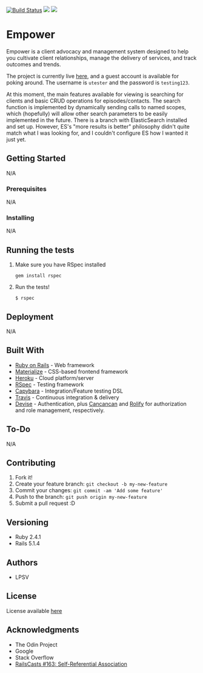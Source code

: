 [![Build Status](https://travis-ci.org/leosoaivan/empower.svg?branch=master)](https://travis-ci.org/leosoaivan/empower)
<a href="https://codeclimate.com/github/leosoaivan/empower/maintainability"><img src="https://api.codeclimate.com/v1/badges/4152124b73650a208558/maintainability" /></a>
<a href="https://codeclimate.com/github/leosoaivan/empower/test_coverage"><img src="https://api.codeclimate.com/v1/badges/4152124b73650a208558/test_coverage" /></a>

# Empower
Empower is a client advocacy and management system designed to help you cultivate client relationships, manage the delivery of services, and track outcomes and trends.

The project is currently live [here](https://floating-tor-80170.herokuapp.com/clients), and a guest account is available for poking around. The username is `utester` and the password is `testing123`.

At this moment, the main features available for viewing is searching for clients and basic CRUD operations for episodes/contacts. The search function is implemented by dynamically sending calls to named scopes, which (hopefully) will allow other search parameters to be easily implemented in the future. There is a branch with ElasticSearch installed and set up. However, ES's "more results is better" philosophy didn't quite match what I was looking for, and I couldn't configure ES how I wanted it just yet.

## Getting Started
N/A

### Prerequisites
N/A

### Installing
N/A

## Running the tests
1. Make sure you have RSpec installed

    `gem install rspec`

2. Run the tests!

    `$ rspec`

## Deployment
N/A

## Built With
* [Ruby on Rails](http://rubyonrails.org/) - Web framework
* [Materialize](https://materializecss.com/) - CSS-based frontend framework
* [Heroku](https://www.heroku.com/home) - Cloud platform/server
* [RSpec](http://rspec.info/) - Testing framework
* [Capybara](https://github.com/teamcapybara/capybara) - Integration/Feature testing DSL
* [Travis](https://travis-ci.org) - Continuous integration & delivery
* [Devise](https://github.com/plataformatec/devise) - Authentication, plus [Cancancan](https://github.com/CanCanCommunity/cancancan) and [Rolify](https://github.com/RolifyCommunity/rolify) for authorization and role management, respectively. 

## To-Do
N/A

## Contributing
1. Fork it!
2. Create your feature branch: `git checkout -b my-new-feature`
3. Commit your changes: `git commit -am 'Add some feature'`
4. Push to the branch: `git push origin my-new-feature`
5. Submit a pull request :D

## Versioning
* Ruby 2.4.1
* Rails 5.1.4

## Authors
* LPSV

## License
License available [here](https://github.com/leosoaivan/empower/blob/master/LICENSE)

## Acknowledgments
* The Odin Project
* Google
* Stack Overflow
* [RailsCasts #163: Self-Referential Association](http://railscasts.com/episodes/163-self-referential-association)

